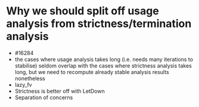 # Why we should split off usage analysis from strictness/termination analysis

- #16284
- the cases where usage analysis takes long (i.e. needs many iterations to stabilise) seldom overlap with the cases where strictness analysis takes long, but we need to recompute already stable analysis results nonetheless
- lazy_fv
- Strictness is better off with LetDown
- Separation of concerns
